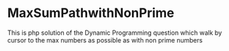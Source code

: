 # MaxSumPathwithNonPrime
This is php solution of the Dynamic Programming question which walk by cursor to the max numbers as possible as with non prime numbers 
